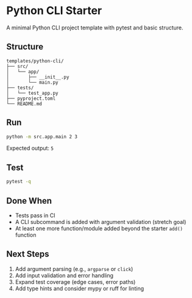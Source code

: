 # Python CLI Starter

A minimal Python CLI project template with pytest and basic structure.

## Structure

```text
templates/python-cli/
├── src/
│   └── app/
│       ├── __init__.py
│       └── main.py
├── tests/
│   └── test_app.py
├── pyproject.toml
└── README.md
```

## Run

```bash
python -m src.app.main 2 3
```

Expected output: `5`

## Test

```bash
pytest -q
```

## Done When

- Tests pass in CI
- A CLI subcommand is added with argument validation (stretch goal)
- At least one more function/module added beyond the starter `add()` function

## Next Steps

1. Add argument parsing (e.g., `argparse` or `click`)
2. Add input validation and error handling
3. Expand test coverage (edge cases, error paths)
4. Add type hints and consider mypy or ruff for linting